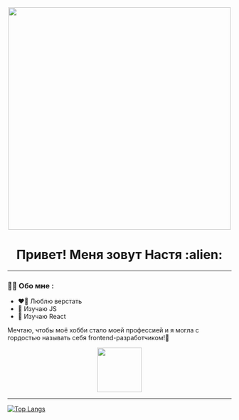 
<div id='header' align='center'>
  <img src="https://media.giphy.com/media/137EaR4vAOCn1S/giphy.gif" width="500"/>
</div>
<h1 align='center'> Привет! Меня зовут Настя :alien:</h1>
 
---

### :woman_technologist: Обо мне :
- :heart_on_fire: Люблю верстать 
- :speak_no_evil: Изучаю JS 
- :see_no_evil: Изучаю React
     
  
Мечтаю, чтобы моё хобби стало моей профессией и я могла с гордостью называть себя frontend-разработчиком!💪
<div id='header' align='center'>
  <img src="https://media.giphy.com/media/27UtynCENEhLgiAmik/giphy.gif" width="100"/>
</div>  

---
[![Top Langs](https://github-readme-stats.vercel.app/api/top-langs/?username=lolewkaa&theme=synthwave)](https://github.com/anuraghazra/github-readme-stats)


